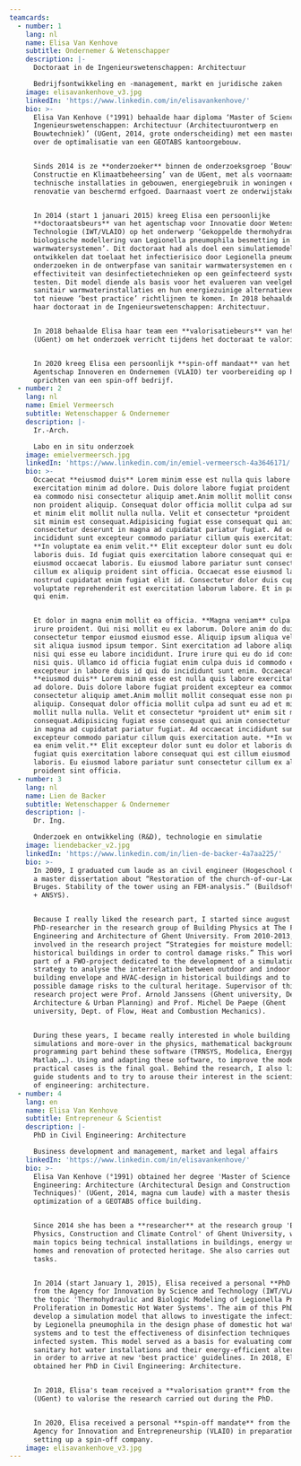 ```yaml
---
teamcards:
  - number: 1
    lang: nl
    name: Elisa Van Kenhove
    subtitle: Ondernemer & Wetenschapper
    description: |-
      Doctoraat in de Ingenieurswetenschappen: Architectuur

      Bedrijfsontwikkeling en -management, markt en juridische zaken
    image: elisavankenhove_v3.jpg
    linkedIn: 'https://www.linkedin.com/in/elisavankenhove/'
    bio: >-
      Elisa Van Kenhove (°1991) behaalde haar diploma ‘Master of Science in de
      Ingenieurswetenschappen: Architectuur (Architectuurontwerp en
      Bouwtechniek)’ (UGent, 2014, grote onderscheiding) met een masterthesis
      over de optimalisatie van een GEOTABS kantoorgebouw.


      Sinds 2014 is ze **onderzoeker** binnen de onderzoeksgroep ‘Bouwfysica,
      Constructie en Klimaatbeheersing’ van de UGent, met als voornaamste topics
      technische installaties in gebouwen, energiegebruik in woningen en
      renovatie van beschermd erfgoed. Daarnaast voert ze onderwijstaken uit.


      In 2014 (start 1 januari 2015) kreeg Elisa een persoonlijke
      **doctoraatsbeurs** van het agentschap voor Innovatie door Wetenschap en
      Technologie (IWT/VLAIO) op het onderwerp ‘Gekoppelde thermohydraulische en
      biologische modellering van Legionella pneumophila besmetting in sanitair
      warmwatersystemen’. Dit doctoraat had als doel een simulatiemodel te
      ontwikkelen dat toelaat het infectierisico door Legionella pneumophila te
      onderzoeken in de ontwerpfase van sanitair warmwatersystemen en de
      effectiviteit van desinfectietechnieken op een geïnfecteerd systeem te
      testen. Dit model diende als basis voor het evalueren van veelgebruikte
      sanitair warmwaterinstallaties en hun energiezuinige alternatieven om zo
      tot nieuwe ‘best practice’ richtlijnen te komen. In 2018 behaalde Elisa
      haar doctoraat in de Ingenieurswetenschappen: Architectuur.


      In 2018 behaalde Elisa haar team een **valorisatiebeurs** van het IOF
      (UGent) om het onderzoek verricht tijdens het doctoraat te valoriseren.


      In 2020 kreeg Elisa een persoonlijk **spin-off mandaat** van het Vlaams
      Agentschap Innoveren en Ondernemen (VLAIO) ter voorbereiding op het
      oprichten van een spin-off bedrijf.
  - number: 2
    lang: nl
    name: Emiel Vermeersch
    subtitle: Wetenschapper & Ondernemer
    description: |-
      Ir.-Arch.

      Labo en in situ onderzoek
    image: emielvermeersch.jpg
    linkedIn: 'https://www.linkedin.com/in/emiel-vermeersch-4a3646171/'
    bio: >-
      Occaecat **eiusmod duis** Lorem minim esse est nulla quis labore
      exercitation minim ad dolore. Duis dolore labore fugiat proident excepteur
      ea commodo nisi consectetur aliquip amet.Anim mollit mollit consequat esse
      non proident aliquip. Consequat dolor officia mollit culpa ad sunt eu ad
      et minim elit mollit nulla nulla. Velit et consectetur *proident ut* enim
      sit minim est consequat.Adipisicing fugiat esse consequat qui anim
      consectetur deserunt in magna ad cupidatat pariatur fugiat. Ad occaecat
      incididunt sunt excepteur commodo pariatur cillum quis exercitation aute.
      **In voluptate ea enim velit.** Elit excepteur dolor sunt eu dolor et
      laboris duis. Id fugiat quis exercitation labore consequat qui est cillum
      eiusmod occaecat laboris. Eu eiusmod labore pariatur sunt consectetur
      cillum ex aliquip proident sint officia. Occaecat esse eiusmod laborum
      nostrud cupidatat enim fugiat elit id. Consectetur dolor duis cupidatat
      voluptate reprehenderit est exercitation laborum labore. Et in pariatur
      qui enim. 


      Et dolor in magna enim mollit ea officia. **Magna veniam** culpa cupidatat
      irure proident. Qui nisi mollit eu ex laborum. Dolore anim do duis ex
      consectetur tempor eiusmod eiusmod esse. Aliquip ipsum aliqua velit ex ut
      sit aliqua iusmod ipsum tempor. Sint exercitation ad labore aliquip amet
      nisi qui esse eu labore incididunt. Irure irure qui eu do id consequat id
      nisi quis. Ullamco id officia fugiat enim culpa duis id commodo eu ut. Ut
      excepteur in labore duis id qui do incididunt sunt enim. Occaecat
      **eiusmod duis** Lorem minim esse est nulla quis labore exercitation minim
      ad dolore. Duis dolore labore fugiat proident excepteur ea commodo nisi
      consectetur aliquip amet.Anim mollit mollit consequat esse non proident
      aliquip. Consequat dolor officia mollit culpa ad sunt eu ad et minim elit
      mollit nulla nulla. Velit et consectetur *proident ut* enim sit minim est
      consequat.Adipisicing fugiat esse consequat qui anim consectetur deserunt
      in magna ad cupidatat pariatur fugiat. Ad occaecat incididunt sunt
      excepteur commodo pariatur cillum quis exercitation aute. **In voluptate
      ea enim velit.** Elit excepteur dolor sunt eu dolor et laboris duis. Id
      fugiat quis exercitation labore consequat qui est cillum eiusmod occaecat
      laboris. Eu eiusmod labore pariatur sunt consectetur cillum ex aliquip
      proident sint officia.
  - number: 3
    lang: nl
    name: Lien de Backer
    subtitle: Wetenschapper & Ondernemer
    description: |-
      Dr. Ing.

      Onderzoek en ontwikkeling (R&D), technologie en simulatie
    image: liendebacker_v2.jpg
    linkedIn: 'https://www.linkedin.com/in/lien-de-backer-4a7aa225/'
    bio: >-
      In 2009, I graduated cum laude as an civil engineer (Hogeschool Gent) with
      a master dissertation about “Restoration of the church-of-our-Lady in
      Bruges. Stability of the tower using an FEM-analysis.” (Buildsoft package
      + ANSYS).


      Because I really liked the research part, I started since august 2010 as a
      PhD-researcher in the research group of Building Physics at The Faculty of
      Engineering and Architecture of Ghent University. From 2010-2013, I was
      involved in the research project “Strategies for moisture modelling of
      historical buildings in order to control damage risks.” This work was a
      part of a FWO-project dedicated to the development of a simulation
      strategy to analyse the interrelation between outdoor and indoor climate,
      building envelope and HVAC-design in historical buildings and to evaluate
      possible damage risks to the cultural heritage. Supervisor of this
      research project were Prof. Arnold Janssens (Ghent university, Dept. of
      Architecture & Urban Planning) and Prof. Michel De Paepe (Ghent
      university, Dept. of Flow, Heat and Combustion Mechanics).


      During these years, I became really interested in whole building
      simulations and more-over in the physics, mathematical background and the
      programming part behind these software (TRNSYS, Modelica, Energyplus,
      Matlab,…). Using and adapting these software, to improve the modelling of
      practical cases is the final goal. Behind the research, I also like to
      guide students and to try to arouse their interest in the scientific part
      of engineering: architecture.
  - number: 4
    lang: en
    name: Elisa Van Kenhove
    subtitle: Entrepreneur & Scientist
    description: |-
      PhD in Civil Engineering: Architecture

      Business development and management, market and legal affairs
    linkedIn: 'https://www.linkedin.com/in/elisavankenhove/'
    bio: >-
      Elisa Van Kenhove (°1991) obtained her degree 'Master of Science in
      Engineering: Architecture (Architectural Design and Construction
      Techniques)' (UGent, 2014, magna cum laude) with a master thesis on the
      optimization of a GEOTABS office building.


      Since 2014 she has been a **researcher** at the research group 'Building
      Physics, Construction and Climate Control' of Ghent University, with her
      main topics being technical installations in buildings, energy use in
      homes and renovation of protected heritage. She also carries out teaching
      tasks.


      In 2014 (start January 1, 2015), Elisa received a personal **PhD grant**
      from the Agency for Innovation by Science and Technology (IWT/VLAIO) on
      the topic 'Thermohydraulic and Biologic Modeling of Legionella Pneumophila
      Proliferation in Domestic Hot Water Systems'. The aim of this PhD was to
      develop a simulation model that allows to investigate the infection risk
      by Legionella pneumophila in the design phase of domestic hot water
      systems and to test the effectiveness of disinfection techniques on an
      infected system. This model served as a basis for evaluating commonly used
      sanitary hot water installations and their energy-efficient alternatives
      in order to arrive at new 'best practice' guidelines. In 2018, Elisa
      obtained her PhD in Civil Engineering: Architecture.


      In 2018, Elisa's team received a **valorisation grant** from the IOF
      (UGent) to valorise the research carried out during the PhD.


      In 2020, Elisa received a personal **spin-off mandate** from the Flemish
      Agency for Innovation and Entrepreneurship (VLAIO) in preparation for
      setting up a spin-off company.
    image: elisavankenhove_v3.jpg
---
```

